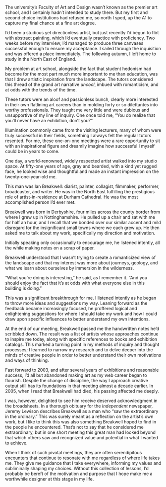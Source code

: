 The university’s Faculty of Art and Design wasn’t known as the premier art school, and I certainly hadn’t intended to study there. But my first and second choice institutions had refused me, so north I sped, up the A1 to capture my final chance at a fine art degree.

I’d been a studious yet directionless artist, but just recently I’d begun to flirt with abstract painting, which I’d eventually practice with proficiency. Two weeks before my interview, I’d managed to produce three canvases successful enough to ensure my acceptance. I sailed through the inquisition and was offered a place immediately. The following autumn, I left home to study in the North East of England.

My problem at art school, alongside the fact that student hedonism had become for the most part much more important to me than education, was that I drew artistic inspiration from the landscape. The tutors considered this thread of the grand art narrative *uncool*, imbued with romanticism, and at odds with the trends of the time.

These tutors were an aloof and passionless bunch, clearly more interested in their own flatlining art careers than in molding forty or so dilettantes into worthy professionals. They taught me very little and were dubious and unsupportive of my line of inquiry. One once told me, “You do realize that you’ll never have an exhibition, don’t you?”

Illumination commonly came from the visiting lecturers, many of whom were truly successful in their fields, something I always felt the regular tutors resented. For me, these one-on-one meetings were a rare opportunity to sit with an inspirational figure and dreamily imagine how successful I myself could be in years to come.

One day, a world-renowned, widely respected artist walked into my studio space. At fifty-one years of age, gray and bearded, with a kind yet rugged face, he looked wise and thoughtful and made an instant impression on the twenty-one-year-old me.

This man was Ian Breakwell: diarist, painter, collagist, filmmaker, performer, broadcaster, and writer. He was in the North East fulfilling the prestigious role of artist-in-residence at Durham Cathedral. He was the most accomplished person I’d ever met.

Breakwell was born in Derbyshire, four miles across the county border from where I grew up in Nottinghamshire. He pulled up a chair and sat with me for half an hour, and I recall that we bonded over our similar accent and mild disregard for the insignificant small towns where we each grew up. He then asked me to talk about my work, specifically my direction and motivation.

Initially speaking only occasionally to encourage me, he listened intently, all the while making notes on a scrap of paper.

Breakwell understood that I wasn’t trying to create a romanticized view of the landscape and that my interest was more about journeys, geology, and what we learn about ourselves by immersion in the wilderness.

“What you’re doing is interesting,” he said, as I remember it. “And you should enjoy the fact that it’s at odds with what everyone else in this building is doing.”

This was a significant breakthrough for me. I listened intently as he began to throw more ideas and suggestions my way. Leaning forward as the feedback became increasingly focused, he proffered logical and enlightening suggestions for where I should take my work and how I could draw upon specific influences to better understand my own intentions.

At the end of our meeting, Breakwell passed me the handwritten notes he’d scribbled down. The result was a list of artists whose approaches continue to inspire me today, along with specific references to books and exhibition catalogs. This marked a turning point in my methods of inquiry and thought processes; I learned to narrow my research and to delve deeper into the minds of creative people in order to better understand their own motivations and ways of thinking.

Fast forward to 2003, and after several years of exhibitions and reasonable success, I’d all but abandoned making art as my web career began to flourish. Despite the change of discipline, the way I approach creative output still has its foundations in that meeting almost a decade earlier. In 2005, when I read that Breakwell had died, his passing affected me deeply.

I was, however, delighted to see him receive deserved acknowledgment in the broadsheets. In a thorough obituary for the *Independent* newspaper, Jeremy Lewison describes Breakwell as a man who “saw the extraordinary in the ordinary.” This was surely meant as a reflection on the artist’s own work, but I like to think this was also something Breakwell hoped to find in the people he encountered. That’s not to say that he considered me extraordinary, but in one short meeting this great man had looked beyond that which others saw and recognized value and potential in what I wanted to achieve.

When I think of such pivotal meetings, they are often serendipitous encounters that continue to resonate with me regardless of where life takes me. They give me guidance that I take everywhere, informing my values and subliminally shaping my choices. Without this collection of lessons, I’d probably be bereft of the motivation and purpose that I hope make me a worthwhile designer at this stage in my life.